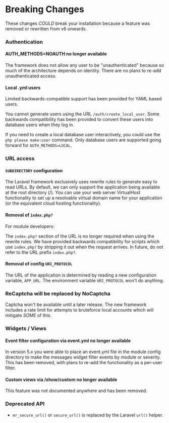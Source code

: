 
# Breaking Changes #

These changes *COULD* break your installation because a feature was removed or rewritten from v6 onwards.

### Authentication ###

#### AUTH_METHODS=NOAUTH no longer available ####

The framework does not allow any user to be "unauthenticated" because so much of the architecture depends on identity.
There are no plans to re-add unauthenticated access.

#### Local .yml users ####

Limited backwards-compatible support has been provided for YAML based users.

You cannot generate users using the URL `/auth/create_local_user`.
Some backwards compatibility has been provided to convert these users into database users when they log in.

If you need to create a local database user interactively, you could use the `php please make:user` command. Only database
users are supported going forward for `AUTH_METHODS=LOCAL`.

### URL access ###

#### `SUBDIRECTORY` configuration ####

The Laravel framework exclusively uses rewrite rules to generate easy to read URLs. By default, we can only support
the application being available at the root directory (/). You can use your web server VirtualHost functionality to
set up a resolvable virtual domain name for your application (or the equivalent cloud hosting functionality).

#### Removal of `index.php?` ####

For module developers:

The `index.php?` section of the URL is no longer required when using the rewrite rules. We have provided backwards
compatibility for scripts which use `index.php?` by stripping it out when the request arrives. In future, do not
refer to the URL prefix `index.php?`.

#### Removal of config `URI_PROTOCOL` ####

The URL of the application is determined by reading a new configuration variable, `APP_URL`.
The environment variable `URI_PROTOCOL` won't do anything.

### ReCaptcha will be replaced by NoCaptcha ###

Captcha won't be available until a later release. The new framework includes a rate limit for attempts to bruteforce
local accounts which will mitigate *SOME* of this.

### Widgets / Views ###

#### Event filter configuration via event.yml no longer available ####

In version 5.x you were able to place an event.yml file in the module config directory to make the messages widget
filter events by module or severity. This has been removed, with plans to re-add the functionality as a per-user
filter.

#### Custom views via /show/custom no longer available ####

This feature was not documented anywhere and has been removed.

### Deprecated API ###

- `mr_secure_url()` or `secure_url()` is replaced by the Laravel `url()` helper.

